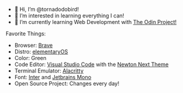 - 👋 Hi, I’m @tornadodobird!
- 👀 I’m interested in learning everything I can!
- 🌱 I’m currently learning Web Development with [The Odin Project!](https://theodinproject.com)

Favorite Things:

- Browser: [Brave](https:brave.com/)
- Distro: [elementaryOS](https://elementary.io)
- Color: Green
- Code Editor: [Visual Studio Code](https://code.visualstudio.com/) with the [Newton Next Theme](https://github.com/bertolinimarco/vscode-theme-newton-next)
- Terminal Emulator: [Alacritty](https://github.com/alacritty/alacritty/)
- Font: [Inter](https://rsms.me/) and [Jetbrains Mono](https://www.jetbrains.com/lp/mono/)
- Open Source Project: Changes every day!

